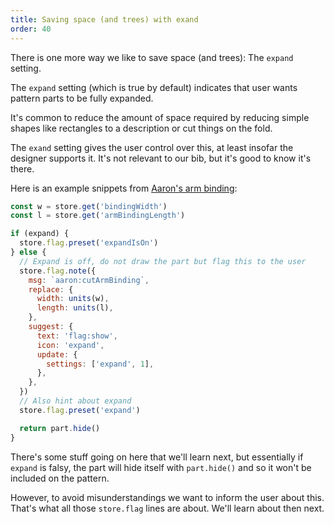 ```yaml
---
title: Saving space (and trees) with exand
order: 40
---
```


There is one more way we like to save space (and trees): The `expand` setting.

The `expand` setting (which is true by default) indicates that user wants pattern
parts to be fully expanded.

It's common to reduce the amount of space required by reducing simple shapes like
rectangles to a description or cut things on the fold.

The `exand` setting gives the user control over this, at least insofar the designer
supports it. It's not relevant to our bib, but it's good to know it's there.

Here is an example snippets from [Aaron's arm binding](https://github.com/freesewing/freesewing/blob/develop/designs/aaron/src/arm-binding.mjs#L24):

```mjs
const w = store.get('bindingWidth')
const l = store.get('armBindingLength')

if (expand) {
  store.flag.preset('expandIsOn')
} else {
  // Expand is off, do not draw the part but flag this to the user
  store.flag.note({
    msg: `aaron:cutArmBinding`,
    replace: {
      width: units(w),
      length: units(l),
    },
    suggest: {
      text: 'flag:show',
      icon: 'expand',
      update: {
        settings: ['expand', 1],
      },
    },
  })
  // Also hint about expand
  store.flag.preset('expand')

  return part.hide()
}
```

There's some stuff going on here that we'll learn next, but essentially if
`expand` is falsy, the part will hide itself with `part.hide()` and so it won't
be included on the pattern.

However, to avoid misunderstandings we want to inform the user about this.
That's what all those `store.flag` lines are about. We'll learn about then next.
